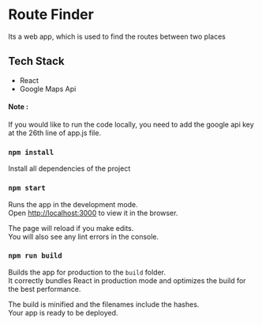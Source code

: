 # Route Finder
Its a web app, which is used to find the routes between two places

## Tech Stack
- React
- Google Maps Api

#### Note :
If you would like to run the code locally, you need to add the google api key at the 26th line of app.js file.

### `npm install`

Install all dependencies of the project

### `npm start`

Runs the app in the development mode.<br>
Open [http://localhost:3000](http://localhost:3000) to view it in the browser.

The page will reload if you make edits.<br>
You will also see any lint errors in the console.

### `npm run build`

Builds the app for production to the `build` folder.<br>
It correctly bundles React in production mode and optimizes the build for the best performance.

The build is minified and the filenames include the hashes.<br>
Your app is ready to be deployed.
